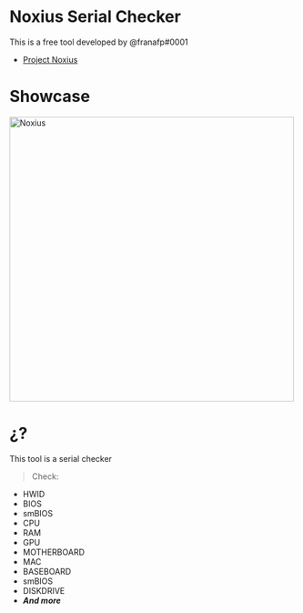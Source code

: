 # Noxius Serial Checker
This is a free tool developed by @franafp#0001

- [Project Noxius](https://discord.gg/fivemspoofer)
# Showcase

<img src="https://cdn.discordapp.com/attachments/1030804035407712317/1035841265264238612/unknown.png" width="500px" alt="Noxius" />

# ¿?
This tool is a serial checker
> Check:
- HWID
- BIOS
- smBIOS
- CPU
- RAM
- GPU
- MOTHERBOARD
- MAC
- BASEBOARD
- smBIOS
- DISKDRIVE
- ***And more***





